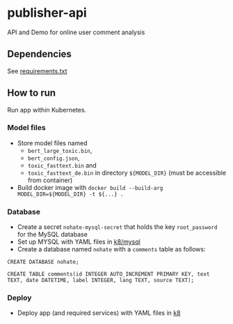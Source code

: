 # publisher-api
API and Demo for online user comment analysis

## Dependencies
See [requirements.txt](./src/requirements.txt)

## How to run
Run app within Kubernetes.
### Model files
* Store model files named 
  * `bert_large_toxic.bin`, 
  * `bert_config.json`, 
  * `toxic_fasttext.bin` and 
  * `toxic_fasttext_de.bin` 
in directory `${MODEL_DIR}` (must be accessible from container)
* Build docker image with `docker build --build-arg MODEL_DIR=${MODEL_DIR} -t ${...} .`

### Database
* Create a secret `nohate-mysql-secret` that holds the key `root_password` for the MySQL database
* Set up MYSQL with YAML files in [k8/mysql](./k8/mysql/)
* Create a database named `nohate` with a `comments` table as follows:

`CREATE DATABASE nohate;`

`CREATE TABLE comments(id INTEGER AUTO_INCREMENT PRIMARY KEY, text TEXT, date DATETIME, label INTEGER, lang TEXT, source TEXT);`

### Deploy
* Deploy app (and required services) with YAML files in [k8](./k8/)
